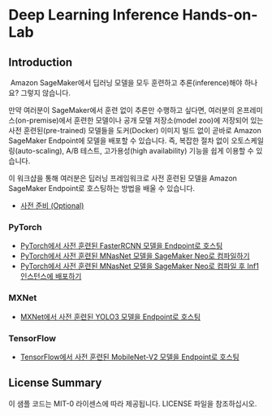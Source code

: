 # Deep Learning Inference Hands-on-Lab

## Introduction
​
Amazon SageMaker에서 딥러닝 모델을 모두 훈련하고 추론(inference)해야 하나요? 그렇지 않습니다.
<p>
만약 여러분이 SageMaker에서 훈련 없이 추론만 수행하고 싶다면, 여러분의 온프레미스(on-premise)에서 훈련한 모델이나 공개 모델 저장소(model zoo)에 저장되어 있는 사전 훈련된(pre-trained) 모델들을 도커(Docker) 이미지 빌드 없이 곧바로 Amazon SageMaker Endpoint에 모델을 배포할 수 있습니다. 즉, 복잡한
절차 없이 오토스케일링(auto-scaling), A/B 테스트, 고가용성(high availability) 기능을 쉽게 이용할 수 있습니다. 
<p>
이 워크샵을 통해 여러분은 딥러닝 프레임워크로 사전 훈련된 모델을 Amazon SageMaker Endpoint로 호스팅하는 방법을 배울 수 있습니다.

- [사전 준비 (Optional)](get_started.md)

### PyTorch
- [PyTorch에서 사전 훈련된 FasterRCNN 모델을 Endpoint로 호스팅](pytorch-serving-endpoint.ipynb)
- [PyTorch에서 사전 훈련된 MNasNet 모델을 SageMaker Neo로 컴파일하기](pytorch-serving-neo.ipynb)
- [PyTorch에서 사전 훈련된 MNasNet 모델을 SageMaker Neo로 컴파일 후 Inf1 인스턴스에 배포하기](pytorch-serving-neo-inf1.ipynb)

### MXNet
- [MXNet에서 사전 훈련된 YOLO3 모델을 Endpoint로 호스팅](mxnet-serving-endpoint.ipynb)

### TensorFlow
- [TensorFlow에서 사전 훈련된 MobileNet-V2 모델을 Endpoint로 호스팅](tensorflow-serving-endpoint.ipynb)

## License Summary

이 샘플 코드는 MIT-0 라이센스에 따라 제공됩니다. LICENSE 파일을 참조하십시오.